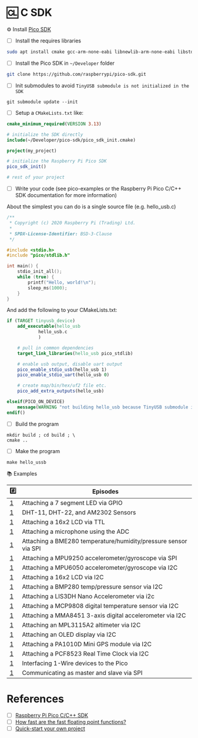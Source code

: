# :cl: C SDK

:gear: Install [Pico SDK](https://github.com/raspberrypi/pico-sdk)

- [ ] Install the requires libraries

```bash
sudo apt install cmake gcc-arm-none-eabi libnewlib-arm-none-eabi libstdc++-arm-none-eabi-newlib
```

- [ ] Install the Pico SDK in `~/Developer` folder

```bash
git clone https://github.com/raspberrypi/pico-sdk.git
```

- [ ] Init submodules to avoid `TinyUSB submodule is not initialized in the SDK`


```
git submodule update --init
```


- [ ] Setup a `CMakeLists.txt` like:

```cmake
cmake_minimum_required(VERSION 3.13)

# initialize the SDK directly
include(~/Developer/pico-sdk/pico_sdk_init.cmake)

project(my_project)

# initialize the Raspberry Pi Pico SDK
pico_sdk_init()

# rest of your project
```

- [ ] Write your code (see pico-examples or the Raspberry Pi Pico C/C++ SDK documentation for more information)

About the simplest you can do is a single source file (e.g. hello_usb.c)

```c
/**
 * Copyright (c) 2020 Raspberry Pi (Trading) Ltd.
 *
 * SPDX-License-Identifier: BSD-3-Clause
 */

#include <stdio.h>
#include "pico/stdlib.h"

int main() {
    stdio_init_all();
    while (true) {
        printf("Hello, world!\n");
        sleep_ms(1000);
    }
}
```

And add the following to your CMakeLists.txt:

```cmake
if (TARGET tinyusb_device)
    add_executable(hello_usb
            hello_usb.c
            )

    # pull in common dependencies
    target_link_libraries(hello_usb pico_stdlib)

    # enable usb output, disable uart output
    pico_enable_stdio_usb(hello_usb 1)
    pico_enable_stdio_uart(hello_usb 0)

    # create map/bin/hex/uf2 file etc.
    pico_add_extra_outputs(hello_usb)

elseif(PICO_ON_DEVICE)
    message(WARNING "not building hello_usb because TinyUSB submodule is not initialized in the SDK")
endif()
```

- [ ] Build the program

```
mkdir build ; cd build ; \
cmake ..
```

- [ ] Make the program

```
make hello_ussb
```

:books: Examples

| :hash: | Episodes |
|-|-|
| [1](1) | Attaching a 7 segment LED via GPIO |                                                               
| [1](1) | DHT-11, DHT-22, and AM2302 Sensors |                                                             
| [1](1) | Attaching a 16x2 LCD via TTL |                                                                     
| [1](1) | Attaching a microphone using the ADC |                                                             
| [1](1) | Attaching a BME280 temperature/humidity/pressure sensor via SPI |                                     
| [1](1) | Attaching a MPU9250 accelerometer/gyroscope via SPI |                                               
| [1](1) | Attaching a MPU6050 accelerometer/gyroscope via I2C |                                               
| [1](1) | Attaching a 16x2 LCD via I2C |                                                                      
| [1](1) | Attaching a BMP280 temp/pressure sensor via I2C |                                                  
| [1](1) | Attaching a LIS3DH Nano Accelerometer via i2c |                                                    
| [1](1) | Attaching a MCP9808 digital temperature sensor via I2C | 
| [1](1) | Attaching a MMA8451 3-axis digital accelerometer via I2C |
| [1](1) | Attaching an MPL3115A2 altimeter via I2C |
| [1](1) | Attaching an OLED display via I2C |
| [1](1) | Attaching a PA1010D Mini GPS module via I2C |
| [1](1) | Attaching a PCF8523 Real Time Clock via I2C |
| [1](1) | Interfacing 1-Wire devices to the Pico |
| [1](1) | Communicating as master and slave via SPI |

# References

- [ ] [Raspberry Pi Pico C/C++ SDK](https://datasheets.raspberrypi.com/pico/raspberry-pi-pico-c-sdk.pdf)
- [ ] [How fast are the fast floating point functions?](https://forums.raspberrypi.com/viewtopic.php?t=308794)
- [ ] [Quick-start your own project](https://www.raspberrypi.com/documentation/microcontrollers/c_sdk.html#quick-start-your-own-project)
